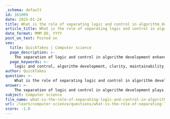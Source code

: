 ```yaml
---
_schema: default
id: 161009
date: 2025-01-24
title: What is the role of separating logic and control in algorithm development?
article_title: What is the role of separating logic and control in algorithm development?
date_format: MMM DD, YYYY
post_on_text: Posted on
seo:
  title: QuickTakes | Computer science
  page_description: >-
    The separation of logic and control in algorithm development enhances program clarity and maintainability, facilitates verification, and allows for flexible design and error reduction, making it crucial for modern programming paradigms.
  page_keywords: >-
    logic and control, algorithm development, clarity, maintainability, efficiency, declarative programming, verification, memory management, optimization, error reduction, scalability, modularity, Robert Kowalski, artificial intelligence, separation logic
author: QuickTakes
question: >-
    What is the role of separating logic and control in algorithm development?
answer: >-
    The separation of logic and control in algorithm development plays a crucial role in enhancing the clarity, maintainability, and efficiency of programs. This concept, as emphasized by Robert Kowalski, distinguishes between the "what" (logic) and the "how" (control) of implementing algorithms. Here are some key points regarding the significance of this separation:\n\n1. **Clarity and Modularity**: By separating logic from control, developers can focus on defining the logical components of an algorithm without being concerned about the control flow. This modular approach allows for clearer specifications of what the algorithm is intended to achieve, making it easier to understand and reason about the program.\n\n2. **Declarative Programming**: The ideal of logic programming is to be purely declarative, meaning that programmers can specify the desired outcomes without detailing the procedural steps to achieve them. This abstraction allows the underlying logic programming system to determine the most efficient way to execute the specified logic, which can lead to more optimized and effective algorithms.\n\n3. **Ease of Verification**: Separation logic, a formal method that extends classical Hoare logic, simplifies the verification of programs by breaking down complex memory interactions into manageable components. This modular approach, combined with points-to reasoning, makes it easier to prove the correctness of programs, which is particularly beneficial in fields like artificial intelligence where program correctness is critical.\n\n4. **Flexibility in Design**: When logic and control are separated, it allows high-level logic designers to make informed choices about how algorithms will function. This flexibility can lead to better optimization strategies and the ability to adapt algorithms to different contexts or requirements without altering the core logic.\n\n5. **Error Reduction**: By clearly defining the logical aspects of a program, developers can reduce the likelihood of errors related to memory management and control flow. This is particularly important in complex systems where memory safety is a concern, as it helps prevent issues such as memory leaks and buffer overflows.\n\n6. **Scalability**: The separation of logic and control can aid in scaling reasoning tasks, as it allows for a more structured approach to managing program states and resources. This is particularly relevant in large-scale systems where the complexity of interactions can be overwhelming.\n\nIn summary, the separation of logic and control in algorithm development not only enhances the clarity and maintainability of programs but also facilitates verification, flexibility, and error reduction. This approach is foundational in modern programming paradigms, particularly in logic programming and formal methods like separation logic.
subject: Computer science
file_name: what-is-the-role-of-separating-logic-and-control-in-algorithm-development.md
url: /learn/computer-science/questions/what-is-the-role-of-separating-logic-and-control-in-algorithm-development
score: -1.0
---
```


&nbsp;